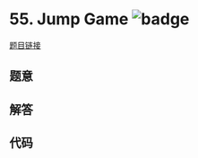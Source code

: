 # 55. Jump Game ![badge](https://img.shields.io/badge/-medium-yellow?style=flat-square)

[题目链接](https://leetcode.com/problems/jump-game)

## 题意

## 解答

## 代码

